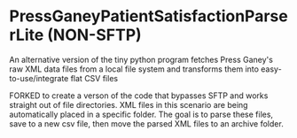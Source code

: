 # PressGaneyPatientSatisfactionParserLite (NON-SFTP)
An alternative version of the tiny python program fetches Press Ganey's raw XML data files from a local file system and transforms them into easy-to-use/integrate flat CSV files

FORKED to create a verson of the code that bypasses SFTP and works straight out of file directories. XML files in this scenario are being automatically placed in a specific folder. The goal is to parse these files, save to a new csv file, then move the parsed XML files to an archive folder.
